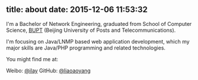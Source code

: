 title: about
date: 2015-12-06 11:53:32
---

I'm a Bachelor of Network Engineering, graduated from School of Computer Science, [BUPT](http://www.bupt.edu.cn/) (Beijing University of Posts and Telecommunications).

I'm focusing on Java/LNMP based web application development, which my major skills are Java/PHP programming and related technologies.

You might find me at:

Weibo: [@ilay](http://weibo.com/wislay/)
GitHub: [@liaoaoyang](https://github.com/liaoaoyang)


